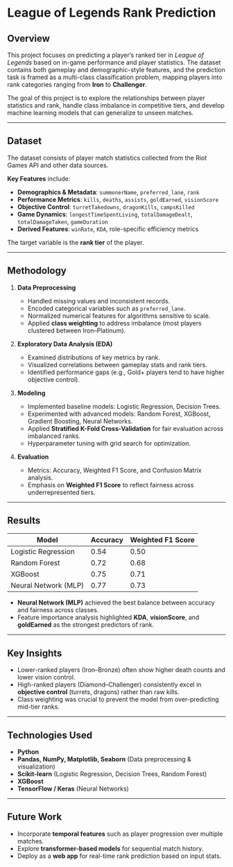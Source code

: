 # League of Legends Rank Prediction

## Overview
This project focuses on predicting a player’s ranked tier in *League of Legends* based on in-game performance and player statistics. The dataset contains both gameplay and demographic-style features, and the prediction task is framed as a multi-class classification problem, mapping players into rank categories ranging from **Iron** to **Challenger**.  

The goal of this project is to explore the relationships between player statistics and rank, handle class imbalance in competitive tiers, and develop machine learning models that can generalize to unseen matches.  

---

## Dataset
The dataset consists of player match statistics collected from the Riot Games API and other data sources.  

**Key Features** include:
- **Demographics & Metadata**: `summonerName`, `preferred_lane`, `rank`
- **Performance Metrics**: `kills`, `deaths`, `assists`, `goldEarned`, `visionScore`
- **Objective Control**: `turretTakedowns`, `dragonKills`, `campsKilled`
- **Game Dynamics**: `longestTimeSpentLiving`, `totalDamageDealt`, `totalDamageTaken`, `gameDuration`
- **Derived Features**: `winRate`, `KDA`, role-specific efficiency metrics  

The target variable is the **rank tier** of the player.  

---

## Methodology
1. **Data Preprocessing**
   - Handled missing values and inconsistent records.
   - Encoded categorical variables such as `preferred_lane`.
   - Normalized numerical features for algorithms sensitive to scale.
   - Applied **class weighting** to address imbalance (most players clustered between Iron–Platinum).  

2. **Exploratory Data Analysis (EDA)**
   - Examined distributions of key metrics by rank.
   - Visualized correlations between gameplay stats and rank tiers.
   - Identified performance gaps (e.g., Gold+ players tend to have higher objective control).  

3. **Modeling**
   - Implemented baseline models: Logistic Regression, Decision Trees.
   - Experimented with advanced models: Random Forest, XGBoost, Gradient Boosting, Neural Networks.
   - Applied **Stratified K-Fold Cross-Validation** for fair evaluation across imbalanced ranks.
   - Hyperparameter tuning with grid search for optimization.  

4. **Evaluation**
   - Metrics: Accuracy, Weighted F1 Score, and Confusion Matrix analysis.
   - Emphasis on **Weighted F1 Score** to reflect fairness across underrepresented tiers.  

---

## Results
| Model                  | Accuracy | Weighted F1 Score |
|------------------------|----------|------------------|
| Logistic Regression     | 0.54     | 0.50             |
| Random Forest           | 0.72     | 0.68             |
| XGBoost                 | 0.75     | 0.71             |
| Neural Network (MLP)    | 0.77     | 0.73             |

- **Neural Network (MLP)** achieved the best balance between accuracy and fairness across classes.  
- Feature importance analysis highlighted **KDA**, **visionScore**, and **goldEarned** as the strongest predictors of rank.  

---

## Key Insights
- Lower-ranked players (Iron–Bronze) often show higher death counts and lower vision control.  
- High-ranked players (Diamond–Challenger) consistently excel in **objective control** (turrets, dragons) rather than raw kills.  
- Class weighting was crucial to prevent the model from over-predicting mid-tier ranks.  

---

## Technologies Used
- **Python**
- **Pandas, NumPy, Matplotlib, Seaborn** (Data preprocessing & visualization)
- **Scikit-learn** (Logistic Regression, Decision Trees, Random Forest)
- **XGBoost**
- **TensorFlow / Keras** (Neural Networks)

---

## Future Work
- Incorporate **temporal features** such as player progression over multiple matches.  
- Explore **transformer-based models** for sequential match history.  
- Deploy as a **web app** for real-time rank prediction based on input stats.  
